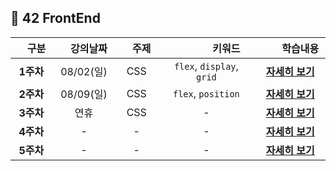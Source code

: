 ## :tulip: 42 FrontEnd

| 　구분　 | 　강의날짜　 | 　주제　 | 　　　　키워드　　　　 | 　　학습내용　　 |
|:---:|:---:|:---:|:---:|:---:|
| __1주차__ | 08/02(일) |  CSS | `flex`, `display`, `grid` |[__자세히 보기__](./Week01_CSS.md) |
| __2주차__ | 08/09(일) | CSS | `flex`, `position` | [__자세히 보기__](./Week02_CSS.md) |
| __3주차__ | 연휴 | CSS | - | [__자세히 보기__](./Week03_CSS.md) |
| __4주차__ | - | - | - | [__자세히 보기__](./Week04_CSS.md) |
| __5주차__ | - | - | - | [__자세히 보기__](./Week05_CSS.md) |
